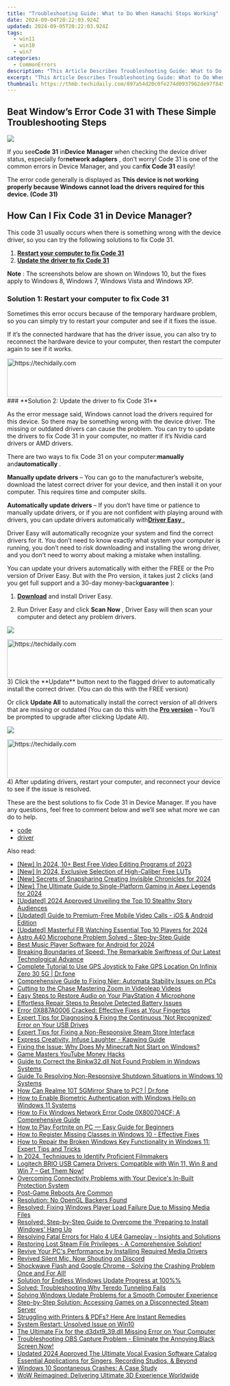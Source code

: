 ```yaml
---
title: "Troubleshooting Guide: What to Do When Hamachi Stops Working"
date: 2024-09-04T20:22:03.924Z
updated: 2024-09-05T20:22:03.924Z
tags:
  - win11
  - win10
  - win7
categories:
  - CommonErrors
description: "This Article Describes Troubleshooting Guide: What to Do When Hamachi Stops Working"
excerpt: "This Article Describes Troubleshooting Guide: What to Do When Hamachi Stops Working"
thumbnail: https://thmb.techidaily.com/897a54d20c0fe274d0937962de97f84511515ba57539d3344fb75e1f209995c6.png
---
```


## Beat Window’s Error Code 31 with These Simple Troubleshooting Steps

![](https://images.drivereasy.com/wp-content/uploads/2018/02/img_5a7d845359df8.png)

 If you see**Code 31** in**Device** **Manager** when checking the device driver status, especially for**network adapters** , don’t worry! Code 31 is one of the common errors in Device Manager, and you can**fix Code 31** easily!

 The error code generally is displayed as   **This device is not working properly because Windows cannot load the drivers required for this device. (Code 31)**

## How Can I Fix Code 31 in Device Manager?

 This code 31 usually occurs when there is something wrong with the device driver, so you can try the following solutions to fix Code 31.

1. [**Restart your computer to fix Code 31**](#Method1)
2. [**Update the driver to fix Code 31**](#Method2)

**Note** : The screenshots below are shown on Windows 10, but the fixes apply to Windows 8, Windows 7, Windows Vista and Windows XP.

### **Solution 1: Restart your computer to fix Code 31**

 Sometimes this error occurs because of the temporary hardware problem, so you can simply try to restart your computer and see if it fixes the issue.

 If it’s the connected hardware that has the driver issue, you can also try to reconnect the hardware device to your computer, then restart the computer again to see if it works.

<!-- affiliate ads begin -->
<a href="https://appsumo.8odi.net/c/5597632/2082527/7443" target="_top" id="2082527">
  <img src="//a.impactradius-go.com/display-ad/7443-2082527" border="0" alt="https://techidaily.com" width="728" height="90"/>
</a>
<img height="0" width="0" src="https://appsumo.8odi.net/i/5597632/2082527/7443" style="position:absolute;visibility:hidden;" border="0" />
<!-- affiliate ads end -->
### **Solution 2: Update the driver to fix Code 31**

 As the error message said, Windows cannot load the drivers required for this device. So there may be something wrong with the device driver. The missing or outdated drivers can cause the problem. You can try to update the drivers to fix Code 31 in your computer, no matter if it’s Nvidia card drivers or AMD drivers.

 There are two ways to fix Code 31 on your computer:**manually** and**automatically** .

**Manually update drivers** – You can go to the manufacturer’s website, download the latest correct driver for your device, and then install it on your computer. This requires time and computer skills.

**Automatically update drivers** – If you don’t have time or patience to manually update drivers, or if you are not confident with playing around with drivers, you can update drivers automatically with[**Driver Easy** .](https://tools.techidaily.com/drivereasy/download/)

 Driver Easy will automatically recognize your system and find the correct drivers for it. You don’t need to know exactly what system your computer is running, you don’t need to risk downloading and installing the wrong driver, and you don’t need to worry about making a mistake when installing.

 You can update your drivers automatically with either the FREE or the Pro version of Driver Easy. But with the Pro version, it takes just 2 clicks (and you get full support and a 30-day money-back**guarantee** ):

 1) **[Download](https://tools.techidaily.com/drivereasy/download/)**  and install Driver Easy.

 2) Run Driver Easy and click **Scan Now** , Driver Easy will then scan your computer and detect any problem drivers.

![](https://images.drivereasy.com/wp-content/uploads/2018/02/img_5a7ad4d9d7044.png)

<!-- affiliate ads begin -->
<a href="https://aligracehair.sjv.io/c/5597632/1918666/19272" target="_top" id="1918666">
  <img src="//a.impactradius-go.com/display-ad/19272-1918666" border="0" alt="https://techidaily.com" width="728" height="90"/>
</a>
<img height="0" width="0" src="https://aligracehair.sjv.io/i/5597632/1918666/19272" style="position:absolute;visibility:hidden;" border="0" />
<!-- affiliate ads end -->
 3) Click the **Update**   button next to the flagged driver to automatically install the correct driver. (You can do this with the FREE version)

 Or click **Update All**   to automatically install the correct version of all drivers that are missing or outdated (You can do this with the **[Pro version](https://tools.techidaily.com/drivereasy/download/)**  – You’ll be prompted to upgrade after clicking Update All).

![](https://images.drivereasy.com/wp-content/uploads/2018/02/img_5a7ad50b355c3.jpg)

<!-- affiliate ads begin -->
<a href="https://appsumo.8odi.net/c/5597632/2037346/7443" target="_top" id="2037346">
  <img src="//a.impactradius-go.com/display-ad/7443-2037346" border="0" alt="https://techidaily.com" width="728" height="90"/>
</a>
<img height="0" width="0" src="https://appsumo.8odi.net/i/5597632/2037346/7443" style="position:absolute;visibility:hidden;" border="0" />
<!-- affiliate ads end -->
 4) After updating drivers, restart your computer, and reconnect your device to see if the issue is resolved.

 These are the best solutions to fix Code 31 in Device Manager. If you have any questions, feel free to comment below and we’ll see what more we can do to help.

* [code](/tag-search/?tagId=12160)
* [driver](https://tools.techidaily.com/drivereasy/download/)

<ins class="adsbygoogle"
     style="display:block"
     data-ad-format="autorelaxed"
     data-ad-client="ca-pub-7571918770474297"
     data-ad-slot="1223367746"></ins>



<ins class="adsbygoogle"
     style="display:block"
     data-ad-client="ca-pub-7571918770474297"
     data-ad-slot="8358498916"
     data-ad-format="auto"
     data-full-width-responsive="true"></ins>

<span class="atpl-alsoreadstyle">Also read:</span>
<div><ul>
<li><a href="https://facebook-record-videos.techidaily.com/new-in-2024-10plus-best-free-video-editing-programs-of-2023/"><u>[New] In 2024, 10+ Best Free Video Editing Programs of 2023</u></a></li>
<li><a href="https://fox-access.techidaily.com/new-in-2024-exclusive-selection-of-high-caliber-free-luts/"><u>[New] In 2024, Exclusive Selection of High-Caliber Free LUTs</u></a></li>
<li><a href="https://snapchat-videos.techidaily.com/new-secrets-of-snapsharing-creating-invisible-chronicles-for-2024/"><u>[New] Secrets of Snapsharing  Creating Invisible Chronicles for 2024</u></a></li>
<li><a href="https://screen-mirroring-recording.techidaily.com/new-the-ultimate-guide-to-single-platform-gaming-in-apex-legends-for-2024/"><u>[New] The Ultimate Guide to Single-Platform Gaming in Apex Legends for 2024</u></a></li>
<li><a href="https://instagram-videos.techidaily.com/updated-2024-approved-unveiling-the-top-10-stealthy-story-audiences/"><u>[Updated] 2024 Approved  Unveiling the Top 10 Stealthy Story Audiences</u></a></li>
<li><a href="https://desktop-recording.techidaily.com/updated-guide-to-premium-free-mobile-video-calls-ios-and-android-edition/"><u>[Updated] Guide to Premium-Free Mobile Video Calls - iOS & Android Edition</u></a></li>
<li><a href="https://facebook-videos.techidaily.com/updated-masterful-fb-watching-essential-top-10-players-for-2024/"><u>[Updated] Masterful FB Watching  Essential Top 10 Players for 2024</u></a></li>
<li><a href="https://common-error.techidaily.com/astro-a40-microphone-problem-solved-step-by-step-guide/"><u>Astro A40 Microphone Problem Solved – Step-by-Step Guide</u></a></li>
<li><a href="https://fox-info.techidaily.com/best-music-player-software-for-android-for-2024/"><u>Best Music Player Software for Android for 2024</u></a></li>
<li><a href="https://common-error.techidaily.com/breaking-boundaries-of-speed-the-remarkable-swiftness-of-our-latest-technological-advance/"><u>Breaking Boundaries of Speed: The Remarkable Swiftness of Our Latest Technological Advance</u></a></li>
<li><a href="https://fake-location.techidaily.com/complete-tutorial-to-use-gps-joystick-to-fake-gps-location-on-infinix-zero-30-5g-drfone-by-drfone-virtual-android/"><u>Complete Tutorial to Use GPS Joystick to Fake GPS Location On Infinix Zero 30 5G | Dr.fone</u></a></li>
<li><a href="https://common-error.techidaily.com/comprehensive-guide-to-fixing-nier-automata-stability-issues-on-pcs/"><u>Comprehensive Guide to Fixing Nier: Automata Stability Issues on PCs</u></a></li>
<li><a href="https://extra-resources.techidaily.com/cutting-to-the-chase-mastering-zoom-in-videoleap-videos/"><u>Cutting to the Chase  Mastering Zoom in Videoleap Videos</u></a></li>
<li><a href="https://common-error.techidaily.com/easy-steps-to-restore-audio-on-your-playstation-4-microphone/"><u>Easy Steps to Restore Audio on Your PlayStation 4 Microphone</u></a></li>
<li><a href="https://common-error.techidaily.com/effortless-repair-steps-to-resolve-detected-battery-issues/"><u>Effortless Repair Steps to Resolve Detected Battery Issues</u></a></li>
<li><a href="https://common-error.techidaily.com/error-0x887a0006-cracked-effective-fixes-at-your-fingertps/"><u>Error 0X887A0006 Cracked: Effective Fixes at Your Fingertps</u></a></li>
<li><a href="https://common-error.techidaily.com/expert-tips-for-diagnosing-and-fixing-the-continuous-not-recognized-error-on-your-usb-drives/"><u>Expert Tips for Diagnosing & Fixing the Continuous 'Not Recognized' Error on Your USB Drives</u></a></li>
<li><a href="https://common-error.techidaily.com/expert-tips-for-fixing-a-non-responsive-steam-store-interface/"><u>Expert Tips for Fixing a Non-Responsive Steam Store Interface</u></a></li>
<li><a href="https://extra-information.techidaily.com/express-creativity-infuse-laughter-kapwing-guide/"><u>Express Creativity, Infuse Laughter - Kapwing Guide</u></a></li>
<li><a href="https://common-error.techidaily.com/fixing-the-issue-why-does-my-minecraft-not-start-on-windows/"><u>Fixing the Issue: Why Does My Minecraft Not Start on Windows?</u></a></li>
<li><a href="https://youtube-videos.techidaily.com/game-masters-youtube-money-hacks/"><u>Game Masters  YouTube Money Hacks</u></a></li>
<li><a href="https://common-error.techidaily.com/guide-to-correct-the-binkw32dll-not-found-problem-in-windows-systems/"><u>Guide to Correct the Binkw32.dll Not Found Problem in Windows Systems</u></a></li>
<li><a href="https://common-error.techidaily.com/guide-to-resolving-non-responsive-shutdown-situations-in-windows-10-systems/"><u>Guide To Resolving Non-Responsive Shutdown Situations in Windows 10 Systems</u></a></li>
<li><a href="https://screen-mirror.techidaily.com/how-can-realme-10t-5gmirror-share-to-pc-drfone-by-drfone-android/"><u>How Can Realme 10T 5GMirror Share to PC? | Dr.fone</u></a></li>
<li><a href="https://common-error.techidaily.com/how-to-enable-biometric-authentication-with-windows-hello-on-windows-11-systems/"><u>How to Enable Biometric Authentication with Windows Hello on Windows 11 Systems</u></a></li>
<li><a href="https://common-error.techidaily.com/how-to-fix-windows-network-error-code-0x800704cf-a-comprehensive-guide/"><u>How to Fix Windows Network Error Code 0X800704CF: A Comprehensive Guide</u></a></li>
<li><a href="https://tech-revival.techidaily.com/1723808204370-how-to-play-fortnite-on-pc-easy-guide-for-beginners/"><u>How to Play Fortnite on PC — Easy Guide for Beginners</u></a></li>
<li><a href="https://common-error.techidaily.com/how-to-register-missing-classes-in-windows-10-effective-fixes/"><u>How to Register Missing Classes in Windows 10 - Effective Fixes</u></a></li>
<li><a href="https://common-error.techidaily.com/how-to-repair-the-broken-windows-key-functionality-in-windows-11-expert-tips-and-tricks/"><u>How to Repair the Broken Windows Key Functionality in Windows 11: Expert Tips and Tricks</u></a></li>
<li><a href="https://some-skills.techidaily.com/in-2024-techniques-to-identify-proficient-filmmakers/"><u>In 2024, Techniques to Identify Proficient Filmmakers</u></a></li>
<li><a href="https://win-dash.techidaily.com/logitech-brio-usb-camera-drivers-compatible-with-win-11-win-8-and-win-7-get-them-now/"><u>Logitech BRIO USB Camera Drivers: Compatible with Win 11, Win 8 and Win 7 – Get Them Now!</u></a></li>
<li><a href="https://common-error.techidaily.com/overcoming-connectivity-problems-with-your-devices-in-built-protection-system/"><u>Overcoming Connectivity Problems with Your Device's In-Built Protection System</u></a></li>
<li><a href="https://common-error.techidaily.com/post-game-reboots-are-common/"><u>Post-Game Reboots Are Common</u></a></li>
<li><a href="https://common-error.techidaily.com/resolution-no-opengl-backers-found/"><u>Resolution: No OpenGL Backers Found</u></a></li>
<li><a href="https://common-error.techidaily.com/resolved-fixing-windows-player-load-failure-due-to-missing-media-files/"><u>Resolved: Fixing Windows Player Load Failure Due to Missing Media Files</u></a></li>
<li><a href="https://common-error.techidaily.com/resolved-step-by-step-guide-to-overcome-the-preparing-to-install-windows-hang-up/"><u>Resolved: Step-by-Step Guide to Overcome the 'Preparing to Install Windows' Hang Up</u></a></li>
<li><a href="https://common-error.techidaily.com/resolving-fatal-errors-for-halo-4-ue4-gameplay-insights-and-solutions/"><u>Resolving Fatal Errors for Halo 4 UE4 Gameplay - Insights and Solutions</u></a></li>
<li><a href="https://common-error.techidaily.com/1723207290694-restoring-lost-steam-file-privileges-a-comprehensive-solution/"><u>Restoring Lost Steam File Privileges - A Comprehensive Solution!</u></a></li>
<li><a href="https://common-error.techidaily.com/revive-your-pcs-performance-by-installing-required-media-drivers/"><u>Revive Your PC's Performance by Installing Required Media Drivers</u></a></li>
<li><a href="https://common-error.techidaily.com/revived-silent-mic-now-shouting-on-discord/"><u>Revived Silent Mic, Now Shouting on Discord</u></a></li>
<li><a href="https://common-error.techidaily.com/1723202123414-shockwave-flash-and-google-chrome-solving-the-crashing-problem-once-and-for-all/"><u>Shockwave Flash and Google Chrome - Solving the Crashing Problem Once and For All!</u></a></li>
<li><a href="https://common-error.techidaily.com/solution-for-endless-windows-update-progress-at-100/"><u>Solution for Endless Windows Update Progress at 100%%</u></a></li>
<li><a href="https://common-error.techidaily.com/solved-troubleshooting-why-teredo-tunneling-fails/"><u>Solved: Troubleshooting Why Teredo Tunneling Fails</u></a></li>
<li><a href="https://common-error.techidaily.com/solving-windows-update-problems-for-a-smooth-computer-experience/"><u>Solving Windows Update Problems for a Smooth Computer Experience</u></a></li>
<li><a href="https://common-error.techidaily.com/step-by-step-solution-accessing-games-on-a-disconnected-steam-server/"><u>Step-by-Step Solution: Accessing Games on a Disconnected Steam Server</u></a></li>
<li><a href="https://common-error.techidaily.com/struggling-with-printers-and-pdfs-here-are-instant-remedies/"><u>Struggling with Printers & PDFs? Here Are Instant Remedies</u></a></li>
<li><a href="https://common-error.techidaily.com/system-restart-unsolved-issue-on-win10/"><u>System Restart: Unsolved Issue on Win10</u></a></li>
<li><a href="https://common-error.techidaily.com/the-ultimate-fix-for-the-d3dxt939dll-missing-error-on-your-computer/"><u>The Ultimate Fix for the d3dxt9_39.dll Missing Error on Your Computer</u></a></li>
<li><a href="https://common-error.techidaily.com/troubleshooting-obs-capture-problem-eliminate-the-annoying-black-screen-now/"><u>Troubleshooting OBS Capture Problem - Eliminate the Annoying Black Screen Now!</u></a></li>
<li><a href="https://voice-adjusting.techidaily.com/updated-2024-approved-the-ultimate-vocal-evasion-software-catalog-essential-applications-for-singers-recording-studios-and-beyond/"><u>Updated 2024 Approved The Ultimate Vocal Evasion Software Catalog Essential Applications for Singers, Recording Studios, & Beyond</u></a></li>
<li><a href="https://common-error.techidaily.com/windows-10-spontaneous-crashes-a-case-study/"><u>Windows 10 Spontaneous Crashes: A Case Study</u></a></li>
<li><a href="https://common-error.techidaily.com/wow-reimagined-delivering-ultimate-3d-experience-worldwide/"><u>WoW Reimagined: Delivering Ultimate 3D Experience Worldwide</u></a></li>
</ul></div>
